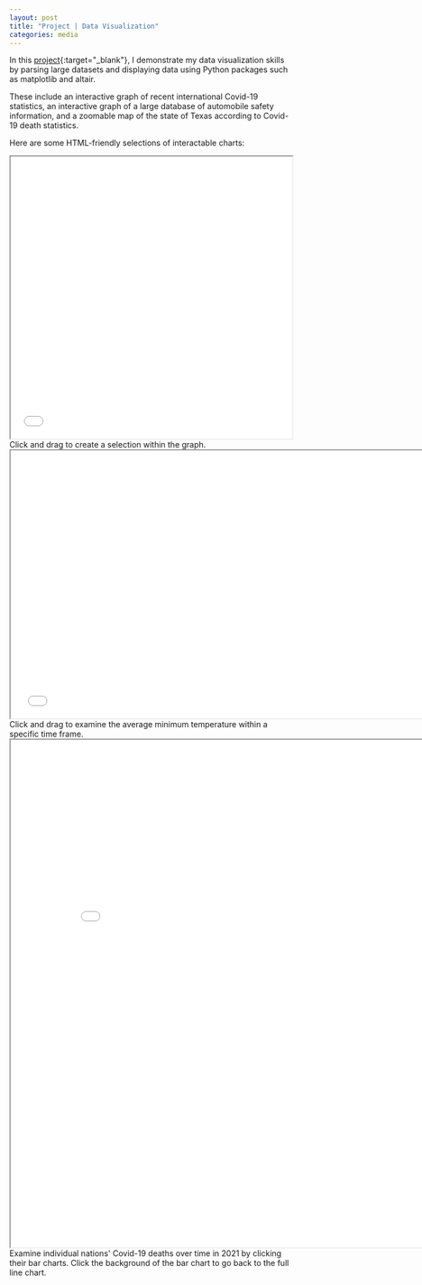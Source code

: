 ```yaml
---
layout: post
title: "Project | Data Visualization"
categories: media
---
```




In this [project](/assets/PortfolioDataViz.ipynb){:target="_blank"}, I demonstrate my data visualization skills by parsing large datasets and displaying data using Python packages such as matplotlib and altair.

These include an interactive graph of recent international Covid-19 statistics, an interactive graph of a large database of automobile safety information, and a zoomable map of the state of Texas according to Covid-19 death statistics. 

Here are some HTML-friendly selections of interactable charts:

<iframe src="/assets/CarSelector.html" Height = "500" Width = "500" ></iframe>
Click and drag to create a selection within the graph.

<iframe src="/assets/WeatherChart.html" Height = "475" Width = "750" ></iframe>
Click and drag to examine the average minimum temperature within a specific time frame.

<iframe src="/assets/CovidChart.html" Height = "900" Width = "850" ></iframe>
Examine individual nations' Covid-19 deaths over time in 2021 by clicking their bar charts. Click the background of the bar chart to go back to the full line chart. 
